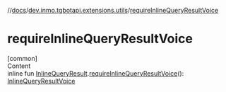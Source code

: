 //[docs](../../index.md)/[dev.inmo.tgbotapi.extensions.utils](index.md)/[requireInlineQueryResultVoice](require-inline-query-result-voice.md)



# requireInlineQueryResultVoice  
[common]  
Content  
inline fun [InlineQueryResult](../dev.inmo.tgbotapi.types.InlineQueries.InlineQueryResult.abstracts/-inline-query-result/index.md).[requireInlineQueryResultVoice](require-inline-query-result-voice.md)(): [InlineQueryResultVoice](../dev.inmo.tgbotapi.types.InlineQueries.InlineQueryResult.abstracts.results.voice/-inline-query-result-voice/index.md)  



